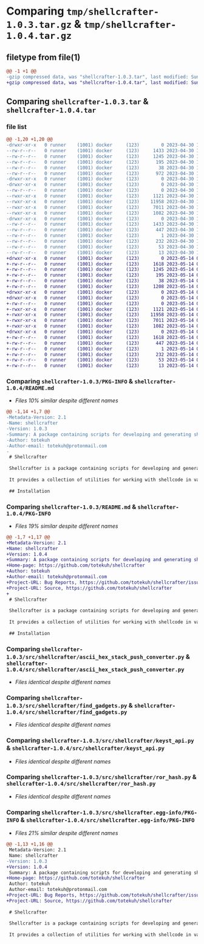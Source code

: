 # Comparing `tmp/shellcrafter-1.0.3.tar.gz` & `tmp/shellcrafter-1.0.4.tar.gz`

## filetype from file(1)

```diff
@@ -1 +1 @@
-gzip compressed data, was "shellcrafter-1.0.3.tar", last modified: Sun Apr 30 12:07:35 2023, max compression
+gzip compressed data, was "shellcrafter-1.0.4.tar", last modified: Sun May 14 00:02:10 2023, max compression
```

## Comparing `shellcrafter-1.0.3.tar` & `shellcrafter-1.0.4.tar`

### file list

```diff
@@ -1,20 +1,20 @@
-drwxr-xr-x   0 runner    (1001) docker     (123)        0 2023-04-30 12:07:35.443284 shellcrafter-1.0.3/
--rw-r--r--   0 runner    (1001) docker     (123)     1433 2023-04-30 12:07:35.443284 shellcrafter-1.0.3/PKG-INFO
--rw-r--r--   0 runner    (1001) docker     (123)     1245 2023-04-30 12:07:14.000000 shellcrafter-1.0.3/README.md
--rw-r--r--   0 runner    (1001) docker     (123)      195 2023-04-30 12:07:14.000000 shellcrafter-1.0.3/pyproject.toml
--rw-r--r--   0 runner    (1001) docker     (123)       38 2023-04-30 12:07:35.443284 shellcrafter-1.0.3/setup.cfg
--rw-r--r--   0 runner    (1001) docker     (123)      972 2023-04-30 12:07:14.000000 shellcrafter-1.0.3/setup.py
-drwxr-xr-x   0 runner    (1001) docker     (123)        0 2023-04-30 12:07:35.443284 shellcrafter-1.0.3/src/
-drwxr-xr-x   0 runner    (1001) docker     (123)        0 2023-04-30 12:07:35.443284 shellcrafter-1.0.3/src/shellcrafter/
--rw-r--r--   0 runner    (1001) docker     (123)        0 2023-04-30 12:07:14.000000 shellcrafter-1.0.3/src/shellcrafter/__init__.py
--rwxr-xr-x   0 runner    (1001) docker     (123)     1121 2023-04-30 12:07:14.000000 shellcrafter-1.0.3/src/shellcrafter/ascii_hex_stack_push_converter.py
--rwxr-xr-x   0 runner    (1001) docker     (123)    11958 2023-04-30 12:07:14.000000 shellcrafter-1.0.3/src/shellcrafter/find_gadgets.py
--rwxr-xr-x   0 runner    (1001) docker     (123)     7011 2023-04-30 12:07:14.000000 shellcrafter-1.0.3/src/shellcrafter/keyst_api.py
--rwxr-xr-x   0 runner    (1001) docker     (123)     1082 2023-04-30 12:07:14.000000 shellcrafter-1.0.3/src/shellcrafter/ror_hash.py
-drwxr-xr-x   0 runner    (1001) docker     (123)        0 2023-04-30 12:07:35.443284 shellcrafter-1.0.3/src/shellcrafter.egg-info/
--rw-r--r--   0 runner    (1001) docker     (123)     1433 2023-04-30 12:07:35.000000 shellcrafter-1.0.3/src/shellcrafter.egg-info/PKG-INFO
--rw-r--r--   0 runner    (1001) docker     (123)      447 2023-04-30 12:07:35.000000 shellcrafter-1.0.3/src/shellcrafter.egg-info/SOURCES.txt
--rw-r--r--   0 runner    (1001) docker     (123)        1 2023-04-30 12:07:35.000000 shellcrafter-1.0.3/src/shellcrafter.egg-info/dependency_links.txt
--rw-r--r--   0 runner    (1001) docker     (123)      232 2023-04-30 12:07:35.000000 shellcrafter-1.0.3/src/shellcrafter.egg-info/entry_points.txt
--rw-r--r--   0 runner    (1001) docker     (123)       53 2023-04-30 12:07:35.000000 shellcrafter-1.0.3/src/shellcrafter.egg-info/requires.txt
--rw-r--r--   0 runner    (1001) docker     (123)       13 2023-04-30 12:07:35.000000 shellcrafter-1.0.3/src/shellcrafter.egg-info/top_level.txt
+drwxr-xr-x   0 runner    (1001) docker     (123)        0 2023-05-14 00:02:10.443976 shellcrafter-1.0.4/
+-rw-r--r--   0 runner    (1001) docker     (123)     1618 2023-05-14 00:02:10.443976 shellcrafter-1.0.4/PKG-INFO
+-rw-r--r--   0 runner    (1001) docker     (123)     1245 2023-05-14 00:01:48.000000 shellcrafter-1.0.4/README.md
+-rw-r--r--   0 runner    (1001) docker     (123)      195 2023-05-14 00:01:48.000000 shellcrafter-1.0.4/pyproject.toml
+-rw-r--r--   0 runner    (1001) docker     (123)       38 2023-05-14 00:02:10.443976 shellcrafter-1.0.4/setup.cfg
+-rw-r--r--   0 runner    (1001) docker     (123)     1208 2023-05-14 00:01:48.000000 shellcrafter-1.0.4/setup.py
+drwxr-xr-x   0 runner    (1001) docker     (123)        0 2023-05-14 00:02:10.443976 shellcrafter-1.0.4/src/
+drwxr-xr-x   0 runner    (1001) docker     (123)        0 2023-05-14 00:02:10.443976 shellcrafter-1.0.4/src/shellcrafter/
+-rw-r--r--   0 runner    (1001) docker     (123)        0 2023-05-14 00:01:48.000000 shellcrafter-1.0.4/src/shellcrafter/__init__.py
+-rwxr-xr-x   0 runner    (1001) docker     (123)     1121 2023-05-14 00:01:48.000000 shellcrafter-1.0.4/src/shellcrafter/ascii_hex_stack_push_converter.py
+-rwxr-xr-x   0 runner    (1001) docker     (123)    11958 2023-05-14 00:01:48.000000 shellcrafter-1.0.4/src/shellcrafter/find_gadgets.py
+-rwxr-xr-x   0 runner    (1001) docker     (123)     7011 2023-05-14 00:01:48.000000 shellcrafter-1.0.4/src/shellcrafter/keyst_api.py
+-rwxr-xr-x   0 runner    (1001) docker     (123)     1082 2023-05-14 00:01:48.000000 shellcrafter-1.0.4/src/shellcrafter/ror_hash.py
+drwxr-xr-x   0 runner    (1001) docker     (123)        0 2023-05-14 00:02:10.443976 shellcrafter-1.0.4/src/shellcrafter.egg-info/
+-rw-r--r--   0 runner    (1001) docker     (123)     1618 2023-05-14 00:02:10.000000 shellcrafter-1.0.4/src/shellcrafter.egg-info/PKG-INFO
+-rw-r--r--   0 runner    (1001) docker     (123)      447 2023-05-14 00:02:10.000000 shellcrafter-1.0.4/src/shellcrafter.egg-info/SOURCES.txt
+-rw-r--r--   0 runner    (1001) docker     (123)        1 2023-05-14 00:02:10.000000 shellcrafter-1.0.4/src/shellcrafter.egg-info/dependency_links.txt
+-rw-r--r--   0 runner    (1001) docker     (123)      232 2023-05-14 00:02:10.000000 shellcrafter-1.0.4/src/shellcrafter.egg-info/entry_points.txt
+-rw-r--r--   0 runner    (1001) docker     (123)       53 2023-05-14 00:02:10.000000 shellcrafter-1.0.4/src/shellcrafter.egg-info/requires.txt
+-rw-r--r--   0 runner    (1001) docker     (123)       13 2023-05-14 00:02:10.000000 shellcrafter-1.0.4/src/shellcrafter.egg-info/top_level.txt
```

### Comparing `shellcrafter-1.0.3/PKG-INFO` & `shellcrafter-1.0.4/README.md`

 * *Files 10% similar despite different names*

```diff
@@ -1,14 +1,7 @@
-Metadata-Version: 2.1
-Name: shellcrafter
-Version: 1.0.3
-Summary: A package containing scripts for developing and generating shellcode
-Author: totekuh
-Author-email: totekuh@protonmail.com
-
 # Shellcrafter
 
 Shellcrafter is a package containing scripts for developing and generating shellcode. 
 
 It provides a collection of utilities for working with shellcode in various ways, such as generating shellcode from assembly instructions, computing hashes from function names, converting ASCII text to hex stack push instructions, and finding ROP gadgets.
 
 ## Installation
```

### Comparing `shellcrafter-1.0.3/README.md` & `shellcrafter-1.0.4/PKG-INFO`

 * *Files 19% similar despite different names*

```diff
@@ -1,7 +1,17 @@
+Metadata-Version: 2.1
+Name: shellcrafter
+Version: 1.0.4
+Summary: A package containing scripts for developing and generating shellcode
+Home-page: https://github.com/totekuh/shellcrafter
+Author: totekuh
+Author-email: totekuh@protonmail.com
+Project-URL: Bug Reports, https://github.com/totekuh/shellcrafter/issues
+Project-URL: Source, https://github.com/totekuh/shellcrafter
+
 # Shellcrafter
 
 Shellcrafter is a package containing scripts for developing and generating shellcode. 
 
 It provides a collection of utilities for working with shellcode in various ways, such as generating shellcode from assembly instructions, computing hashes from function names, converting ASCII text to hex stack push instructions, and finding ROP gadgets.
 
 ## Installation
```

### Comparing `shellcrafter-1.0.3/src/shellcrafter/ascii_hex_stack_push_converter.py` & `shellcrafter-1.0.4/src/shellcrafter/ascii_hex_stack_push_converter.py`

 * *Files identical despite different names*

### Comparing `shellcrafter-1.0.3/src/shellcrafter/find_gadgets.py` & `shellcrafter-1.0.4/src/shellcrafter/find_gadgets.py`

 * *Files identical despite different names*

### Comparing `shellcrafter-1.0.3/src/shellcrafter/keyst_api.py` & `shellcrafter-1.0.4/src/shellcrafter/keyst_api.py`

 * *Files identical despite different names*

### Comparing `shellcrafter-1.0.3/src/shellcrafter/ror_hash.py` & `shellcrafter-1.0.4/src/shellcrafter/ror_hash.py`

 * *Files identical despite different names*

### Comparing `shellcrafter-1.0.3/src/shellcrafter.egg-info/PKG-INFO` & `shellcrafter-1.0.4/src/shellcrafter.egg-info/PKG-INFO`

 * *Files 21% similar despite different names*

```diff
@@ -1,13 +1,16 @@
 Metadata-Version: 2.1
 Name: shellcrafter
-Version: 1.0.3
+Version: 1.0.4
 Summary: A package containing scripts for developing and generating shellcode
+Home-page: https://github.com/totekuh/shellcrafter
 Author: totekuh
 Author-email: totekuh@protonmail.com
+Project-URL: Bug Reports, https://github.com/totekuh/shellcrafter/issues
+Project-URL: Source, https://github.com/totekuh/shellcrafter
 
 # Shellcrafter
 
 Shellcrafter is a package containing scripts for developing and generating shellcode. 
 
 It provides a collection of utilities for working with shellcode in various ways, such as generating shellcode from assembly instructions, computing hashes from function names, converting ASCII text to hex stack push instructions, and finding ROP gadgets.
```

